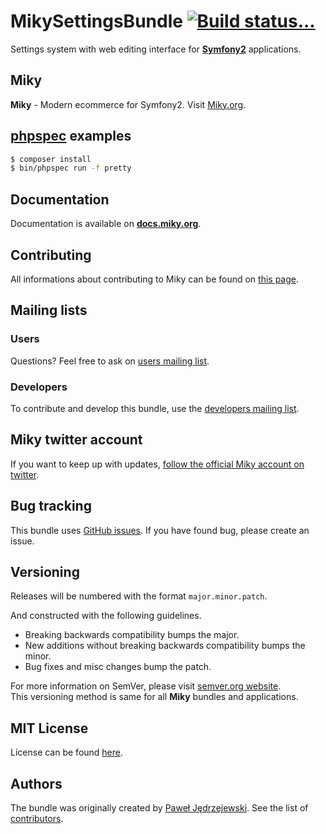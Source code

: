 MikySettingsBundle [![Build status...](https://secure.travis-ci.org/Miky/MikySettingsBundle.png?branch=master)](http://travis-ci.org/Miky/MikySettingsBundle)
====================

Settings system with web editing interface for [**Symfony2**](http://symfony.com) applications.

Miky
------

**Miky** - Modern ecommerce for Symfony2. Visit [Miky.org](http://miky.org).

[phpspec](http://phpspec.net) examples
--------------------------------------

```bash
$ composer install
$ bin/phpspec run -f pretty
```

Documentation
-------------

Documentation is available on [**docs.miky.org**](http://docs.miky.org/en/latest/bundles/MikySettingsBundle/index.html).

Contributing
------------

All informations about contributing to Miky can be found on [this page](http://docs.miky.org/en/latest/contributing/index.html).

Mailing lists
-------------

### Users

Questions? Feel free to ask on [users mailing list](http://groups.google.com/group/miky).

### Developers

To contribute and develop this bundle, use the [developers mailing list](http://groups.google.com/group/miky-dev).

Miky twitter account
----------------------

If you want to keep up with updates, [follow the official Miky account on twitter](http://twitter.com/Miky).

Bug tracking
------------

This bundle uses [GitHub issues](https://github.com/Miky/Miky/issues).
If you have found bug, please create an issue.

Versioning
----------

Releases will be numbered with the format `major.minor.patch`.

And constructed with the following guidelines.

* Breaking backwards compatibility bumps the major.
* New additions without breaking backwards compatibility bumps the minor.
* Bug fixes and misc changes bump the patch.

For more information on SemVer, please visit [semver.org website](http://semver.org/).  
This versioning method is same for all **Miky** bundles and applications.

MIT License
-----------

License can be found [here](https://github.com/Miky/MikySettingsBundle/blob/master/Resources/meta/LICENSE).

Authors
-------

The bundle was originally created by [Paweł Jędrzejewski](http://pjedrzejewski.com).
See the list of [contributors](https://github.com/Miky/MikySettingsBundle/contributors).
